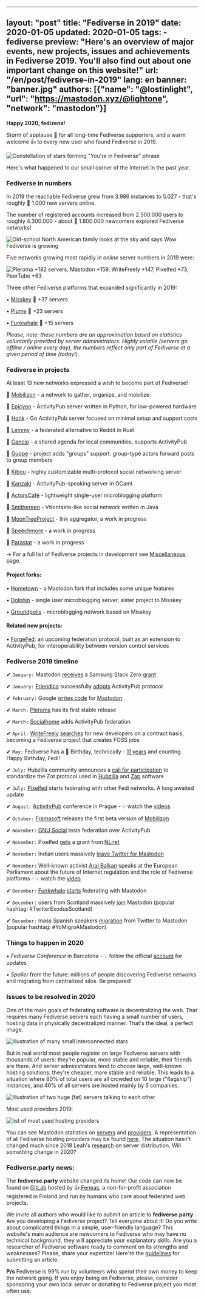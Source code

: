 
---
layout: "post"
title: "Fediverse in 2019"
date: 2020-01-05
updated: 2020-01-05
tags:
    - fediverse
preview: "Here's an overview of major events, new projects, issues and achievements in Fediverse 2019. You'll also find out about one important change on this website!"
url: "/en/post/fediverse-in-2019"
lang: en
banner: "banner.jpg"
authors: [{"name": "@lostinlight", "url": "https://mastodon.xyz/@lightone", "network": "mastodon"}]
---

**Happy 2020, fedizens!**

Storm of applause 👏 for all long-time Fediverse supporters, and a warm welcome 👍 to every new user who found Fediverse in 2019.

![Constellation of stars forming "You're in Fediverse" phrase](/en/post/fediverse-in-2019/in-fediverse.jpg)

Here's what happened to  our small corner of the Internet in the past year.

### Fediverse in numbers

In 2019 the reachable Fediverse grew from 3.986 instances to 5.027 - that's roughly 🎉 <span class="u-emphasize">1.000</span> new servers online.

The number of registered accounts increased from 2.500.000 users to roughly 4.300.000 - about 🎉 <span class="u-emphasize">1.800.000</span> newcomers explored Fediverse networks!

![Old-school North American family looks at the sky and says Wow Fediverse is growing](/en/post/fediverse-in-2019/is-growing.jpg)

Five networks growing most rapidly in *online* server numbers in 2019 were:

![Pleroma +182 servers, Mastodon +159, WriteFreely +147, Pixelfed +73, PeerTube +63](/en/post/fediverse-in-2019/top-growing.jpg)

Three other Fediverse platforms that expanded significantly in 2019:

• [Misskey](/en/misskey) 🎉 +37 servers

• [Plume](https://joinplu.me) 🎉 +23 servers

• [Funkwhale](/en/funkwhale) 🎉 +15 servers


*Please, note: these numbers are an approximation based on statistics voluntarily provided by server administrators. Highly volatile (servers go offline / online every day), the numbers reflect only part of Fediverse at a given period of time (today!).*

### Fediverse in projects

At least <span class="u-emphasize">13 new networks</span> expressed a wish to become part of Fediverse!

🌟 [Mobilizon](https://joinmobilizon.org/en) - a network to gather, organize, and mobilize

🌟 [Epicyon](https://epicyon.net) - ActivityPub server written in Python, for low-powered hardware

🌟 [Honk](https://humungus.tedunangst.com/r/honk/f) - Go ActivityPub server focused on minimal setup and support costs

🌟 [Lemmy](https://github.com/dessalines/lemmy) - a federated alternative to Reddit in Rust

🌟 [Gancio](https://gancio.org) - a shared agenda for local communities, supports ActivityPub

🌟 [Guppe](https://github.com/wmurphyrd/guppe) - project adds "groups" support: group-type actors forward posts to group members

🌟 [Kibou](https://git.cybre.club/kibouproject/kibou) - highly customizable multi-protocol social networking server

🌟 [Kanzaki](https://github.com/KnzkDev/kanzaki) - ActivityPub-speaking server in OCaml

🌟 [ActorsCafé](https://github.com/Xeltica/actorscafe) - lightweight single-user microblogging platform

🌟 [Smithereen](https://the-federation.info/smithereen) - VKontakte-like social network written in Java

🌟 [MoonTreeProject](https://github.com/Faleidel/moontreeproject) - link aggregator, a work in progress

🌟 [Speechmore](https://gitlab.fancy.org.uk/speechmore) - a work in progress

🌟 [Parastat](https://parast.at) - a work in progress


→ For a full list of Fediverse projects in development see [Miscellaneous](https://fediverse.party/en/miscellaneous) page.

#### Project forks:
• [Hometown](https://github.com/hometown-fork/hometown/wiki) - a Mastodon fork that includes some unique features

• [Dolphin](https://github.com/syuilo/dolphin) - single user microblogging server, sister project to Misskey

• [Groundpolis](https://github.com/Groundpolis/Groundpolis) - microblogging network based on Misskey

#### Related new projects:
• [ForgeFed](https://forgefed.peers.community): an upcoming federation protocol, built as an extension to ActivityPub, for interoperability between version control services

### Fediverse 2019 timeline

✔ `January:` Mastodon [receives](https://mastodon.social/@Gargron/101468776092987214) a Samsung Stack Zero [grant](https://samsungnext.com/whats-next/category/podcasts/decentralization-samsung-next-stack-zero-grant-recipients)

✔ `January:` [Friendica](/en/friendica) successfully [adopts](https://feneas.org/activitypub-well-its-not-that-bad) ActivityPub protocol

✔ `February:` Google [writes code](https://github.com/google/data-transfer-project/tree/master/extensions/data-transfer/portability-data-transfer-mastodon) for [Mastodon](/en/mastodon)

✔ `March:` [Pleroma](/en/pleroma) has its first stable release

✔ `March:` [Socialhome](/en/socialhome) adds ActivityPub federation

✔ `April:` [WriteFreely](https://writefreely.org) [searches](https://writing.exchange/@write_as/101965472625104146) for new developers on a contract basis, becoming a Fediverse project that creates FOSS jobs

✔ `May:` Fediverse has a 🐣 Birthday, technically - [11 years](https://social.diekershoff.de/display/f3ad7b1c-145c-e10f-1e74-b7b177306491) and counting. Happy Birthday, Fedi!

✔ `July:` Hubzilla community announces a [call for participation](https://www.w3.org/community/zot) to standardize the Zot protocol used in [Hubzilla](/en/hubzilla) and [Zap](https://zotlabs.com/zap) software

✔ `July:` [Pixelfed](/en/pixelfed) starts federating with other Fedi networks. A long awaited update

✔ `August:` [ActivityPub](https://activitypub.rocks) conference in Prague - 💡 watch the [videos](https://conf.tube/videos/watch/c81c92cd-b023-4a32-966c-bb2233e35483)

✔ `October:` [Framasoft](https://framasoft.org) releases the first beta version of [Mobilizon](https://joinmobilizon.org/en)

✔ `November:` [GNU Social](https://gnu.io/social) tests federation over ActivityPub

✔ `November:` Pixelfed [gets](https://mastodon.social/@pixelfed/103150844633581004) a grant from [NLnet](https://media.ccc.de/v/36c3-10795-ngi_zero_a_treasure_trove_of_it_innovation)

✔ `November:` Indian users massively [leave Twitter for Mastodon](https://www.bbc.com/news/world-asia-india-50343054)

✔ `November:` Well-known activist [Aral Balkan](https://mastodon.ar.al/@aral/103160984750213569) speaks at the European Parliament about the future of Internet regulation and the role of Fediverse platforms - 💡 watch the [video](https://video.lqdn.fr/videos/watch/70f2128c-8c06-4cc4-8a5a-bf77e765c8fd)

✔ `December:` [Funkwhale](/en/funkwhale) [starts](https://mastodon.eliotberriot.com/@eliotberriot/103260995155741632) federating with Mastodon

✔ `December:` users from Scotland massively [join](https://mastodon.social/@Gargron/103342378878530973) Mastodon (popular hashtag: #TwitterExodusScotland)

✔ `December:` mass Spanish speakers [migration](https://mastodon.social/@Gargron/103392704334848972) from Twitter to Mastodon (popular hashtag: #YoMigroAMastodon)

### Things to happen in 2020

• *Fediverse Conference* in Barcelona - 💡 follow the official [account](https://libertalia.world/@fediconf) for updates

• *Spoiler* from the future: millions of people discovering Fediverse networks and migrating from centralized silos. Be prepared!

### Issues to be resolved in 2020

One of the main goals of federating software is decentralizing the web. That requires many Fediverse servers each having a small number of users, hosting data in physically decentralized manner. That's the ideal, a perfect image.

![Illustration of many small interconnected stars](/en/post/fediverse-in-2019/ideal.jpg)

But in real world most people register on large Fediverse servers with thousands of users: they're popular, more stable and reliable, their friends are there. And server administrators tend to choose large, well-known hosting solutions: they're cheaper, more stable and reliable. This leads to a situation where 80% of total users are all crowded on 10 large ("flagship") instances, and 40% of all servers are hosted mainly by 5 companies.

![Illustration of two huge (fat) servers talking to each other](/en/post/fediverse-in-2019/de-burp-lization.jpg)

Most used providers 2019:

![list of most used hosting providers](/en/post/fediverse-in-2019/providers.jpg)

You can see Mastodon statistics on [servers](http://sp3r4z.fr/mastodon/general) and [providers](http://sp3r4z.fr/mastodon/providers). A representation of all Fediverse hosting providers may be found [here](https://fediverse.network/servers). The situation hasn't changed much since 2018 Leah's [research](https://chaos.social/@leah/99837391793032137) on server distribution. Will something change in 2020?

### Fediverse.party news:

The **fediverse.party** website changed its home! Our code can now be found on [GitLab](https://git.feneas.org/feneas/fediverse) hosted by 👍 [Feneas](https://feneas.org), a non-for-profit association registered in Finland and run by humans who care about federated web projects.

We invite all authors who would like to submit an article to **fediverse.party**. Are you developing a Fediverse project? Tell everyone about it! Do you write about complicated things in a simple, user-friendly language? This website's main audience are newcomers to Fediverse who may have no technical background, they will appreciate your explanatory skills. Are you a researcher of Fediverse software ready to comment on its strengths and weaknesses? Please, share your expertize! Here're the [guidelines](https://git.feneas.org/feneas/fediverse/blob/main/GUIDELINES.md) for submitting an article.

**P/s** Fediverse is 99% run by volunteers who spend their own money to keep the network going. If you enjoy being on Fediverse, please, consider sponsoring your own local server or donating to Fediverse project you most often use.
